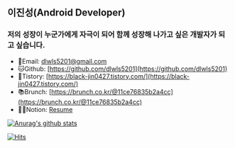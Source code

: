 ## 이진성(Android Developer)

### 저의 성장이 누군가에게 자극이 되어 함께 성장해 나가고 싶은 개발자가 되고 싶습니다.


- 📧Email: dlwls5201@gmail.com
- 🐱Github: [https://github.com/dlwls5201](https://github.com/dlwls5201)
- 📘Tistory: [https://black-jin0427.tistory.com/](https://black-jin0427.tistory.com/)
- 📚Brunch: [https://brunch.co.kr/@11ce76835b2a4cc](https://brunch.co.kr/@11ce76835b2a4cc)
- 🙇‍♂️Notion: [Resume](https://www.notion.so/6d2970c57357436299d5019f3c1a8ee1)

[![Anurag's github stats](https://github-readme-stats.vercel.app/api?username=dlwls5201)](https://github.com/anuraghazra/github-readme-stats)

[![Hits](https://hits.seeyoufarm.com/api/count/incr/badge.svg?url=https%3A%2F%2Fgithub.com%2Fdlwls5201&count_bg=%2379C83D&title_bg=%23555555&icon=&icon_color=%23E7E7E7&title=hits&edge_flat=false)](https://hits.seeyoufarm.com)

<!--
**dlwls5201/dlwls5201** is a ✨ _special_ ✨ repository because its `README.md` (this file) appears on your GitHub profile.

Here are some ideas to get you started:

- 🔭 I’m currently working on ...
- 🌱 I’m currently learning ...
- 👯 I’m looking to collaborate on ...
- 🤔 I’m looking for help with ...
- 💬 Ask me about ...
- 📫 How to reach me: ...
- 😄 Pronouns: ...
- ⚡ Fun fact: ...
-->
